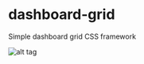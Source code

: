 # dashboard-grid
Simple dashboard grid CSS framework

![alt tag](https://www.dropbox.com/s/hz79imir9poqvyr/dashboard-grid.png?dl=0)

